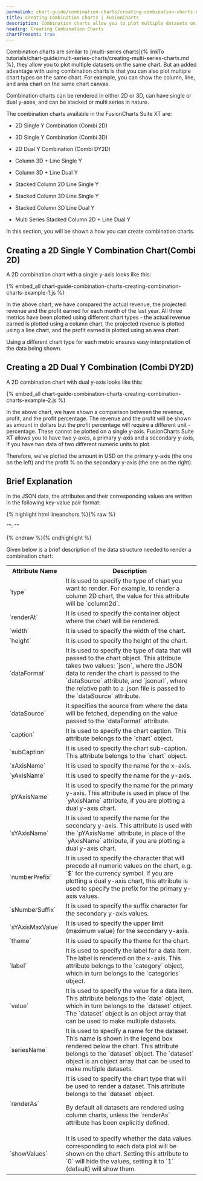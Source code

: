 ```yaml
---
permalink: chart-guide/combination-charts/creating-combination-charts.html
title: Creating Combination Charts | FusionCharts
description: Combination charts allow you to plot multiple datasets on the same chart. But an added advantage with using combination charts is that you can also plot multiple chart types on the same chart.
heading: Creating Combination Charts
chartPresent: true
---
```


Combination charts are similar to [multi-series charts]{% linkTo tutorials/chart-guide/multi-series-charts/creating-multi-series-charts.md %}, they allow you to plot multiple datasets on the same chart. But an added advantage with using combination charts is that you can also plot multiple chart types on the same chart. For example, you can show the column, line, and area chart on the same chart canvas.


Combination charts can be rendered in either 2D or 3D, can have single or dual y-axes, and can be stacked or multi series in nature.

The combination charts available in the FusionCharts Suite XT are:

* 2D Single Y Combination (Combi 2D)

* 3D Single Y Combination (Combi 3D)

* 2D Dual Y Combination (Combi DY2D)

* Column 3D + Line Single Y

* Column 3D + Line Dual Y

* Stacked Column 2D Line Single Y

* Stacked Column 3D Line Single Y

* Stacked Column 3D Line Dual Y

* Multi Series Stacked Column 2D + Line Dual Y

In this section, you will be shown a how you can create combination charts.

## Creating a 2D Single Y Combination Chart(Combi 2D)

A 2D combination chart with a single y-axis looks like this:

{% embed_all chart-guide-combination-charts-creating-combination-charts-example-1.js %}

In the above chart, we have compared the actual revenue, the projected revenue and the profit earned for each month of the last year. All three metrics have been plotted using different chart types - the actual revenue earned is plotted using a column chart, the projected revenue is plotted using a line chart, and the profit earned is plotted using an area chart.

Using a different chart type for each metric ensures easy interpretation of the data being shown.



## Creating a 2D Dual Y Combination (Combi DY2D)

A 2D combination chart with dual y-axis looks like this:

{% embed_all chart-guide-combination-charts-creating-combination-charts-example-2.js %}

In the above chart, we have shown a comparison between the revenue, profit, and the profit percentage. The revenue and the profit will be shown as amount in dollars but the profit percentage will require a different unit - percentage. These cannot be plotted on a single y-axis. FusionCharts Suite XT allows you to have two y-axes, a primary y-axis and a secondary y-axis, if you have two data of two different numeric units to plot.

Therefore, we’ve plotted the amount in USD on the primary y-axis (the one on the left) and the profit % on the secondary y-axis (the one on the right).



## Brief Explanation

In the JSON data, the attributes and their corresponding values are written in the following key-value pair format:

{% highlight html lineanchors %}{% raw %}

"<attributeName>": "<value>"

{% endraw %}{% endhighlight %}

Given below is a brief description of the data structure needed to render a combination chart:

<table>
  <tr>
    <th>Attribute Name</th>
    <th>Description</th>
  </tr>
  <tr>
    <td>`type`</td>
    <td>It is used to specify the type of chart you want to render. For example, to render a column 2D chart, the value for this attribute will be `column2d`.</td>
  </tr>
  <tr>
    <td>`renderAt`</td>
    <td>It is used to specify the container object where the chart will be rendered.</td>
  </tr>
  <tr>
    <td>`width`</td>
    <td>It is used to specify the width of the chart.</td>
  </tr>
  <tr>
    <td>`height`</td>
    <td>It is used to specify the height of the chart.</td>
  </tr>
  <tr>
    <td>`dataFormat`</td>
    <td>It is used to specify the type of data that will passed to the chart object. This attribute takes two values: `json`, where the JSON data to render the chart is passed to the `dataSource` attribute, and `jsonurl`, where the relative path to a .json file is passed to the `dataSource` attribute.</td>
  </tr>
  <tr>
    <td>`dataSource`</td>
    <td>It specifies the source from where the data will be fetched, depending on the value passed to the `dataFormat` attribute.</td>
  </tr>
  <tr>
    <td>`caption`</td>
    <td>It is used to specify the chart caption. This attribute belongs to the `chart` object.</td>
  </tr>
  <tr>
    <td>`subCaption`</td>
    <td>It is used to specify the chart sub-caption. This attribute belongs to the `chart` object.</td>
  </tr>
  <tr>
    <td>`xAxisName`</td>
    <td>It is used to specify the name for the x-axis.</td>
  </tr>
  <tr>
    <td>`yAxisName`</td>
    <td>It is used to specify the name for the y-axis.</td>
  </tr>
  <tr>
    <td>`pYAxisName`</td>
    <td>It is used to specify the name for the primary y-axis. This attribute is used in place of the `yAxisName` attribute, if you are plotting a dual y-axis chart.</td>
  </tr>
  <tr>
    <td>`sYAxisName`</td>
    <td>It is used to specify the name for the secondary y-axis. This attribute is used with the `pYAxisName` attribute, in place of the `yAxisName` attribute, if you are plotting a dual y-axis chart.</td>
  </tr>
  <tr>
    <td>`numberPrefix`</td>
    <td>It is used to specify the character that will precede all numeric values on the chart, e.g. `$` for the currency symbol. If you are plotting a dual y-axis chart, this attribute is used to specify the prefix for the primary y-axis values.</td>
  </tr>
  <tr>
    <td>`sNumberSuffix`</td>
    <td>It is used to specify the suffix character for the secondary y-axis values. </td>
  </tr>
  <tr>
    <td>`sYAxisMaxValue`</td>
    <td>It is used to specify the upper limit (maximum value) for the secondary y-axis. </td>
  </tr>
  <tr>
    <td>`theme`</td>
    <td>It is used to specify the theme for the chart.</td>
  </tr>
  <tr>
    <td>`label`</td>
    <td>It is used to specify the label for a data item. The label is rendered on the x-axis. This attribute belongs to the `category` object, which in turn belongs to the `categories` object.</td>
  </tr>
  <tr>
    <td>`value`</td>
    <td>It is used to specify the value for a data item. This attribute belongs to the `data` object, which in turn belongs to the `dataset` object. The `dataset` object is an object array that can be used to make multiple datasets.</td>
  </tr>
  <tr>
    <td>`seriesName`</td>
    <td>It is used to specify a name for the dataset. This name is shown in the legend box rendered below the chart. This attribute belongs to the `dataset` object. The `dataset` object is an object array that can be used to make multiple datasets.</td>
  </tr>
  <tr>
    <td>`renderAs`</td>
    <td>It is used to specify the chart type that will be used to render a dataset. This attribute belongs to the `dataset` object.

<p class="text-info"> By default all datasets are rendered using column charts, unless the `renderAs` attribute has been explicitly defined.</p></td>
  </tr>
  <tr>
    <td>`showValues`</td>
    <td>It is used to specify whether the data values corresponding to each data plot will be shown on the chart. Setting this attribute to `0` will hide the values, setting it to `1` (default) will show them.</td>
  </tr>
</table>